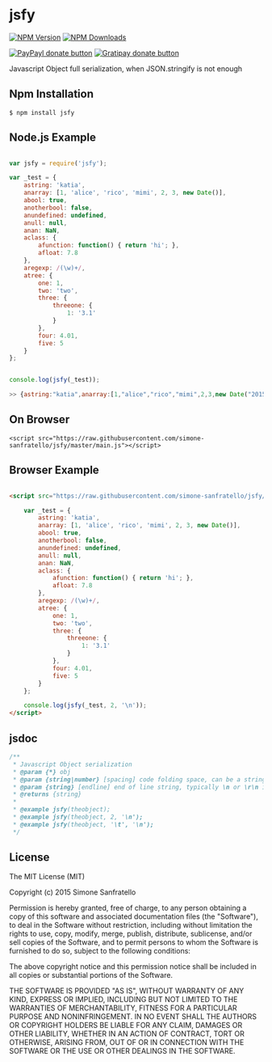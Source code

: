 # jsfy

[![NPM Version](http://img.shields.io/npm/v/jsfy.svg?style=flat)](https://www.npmjs.org/package/jsfy)
[![NPM Downloads](https://img.shields.io/npm/dm/jsfy.svg?style=flat)](https://www.npmjs.org/package/jsfy)

[![PayPayl donate button](https://img.shields.io/badge/paypal-donate-yellow.svg)](https://www.paypal.com/cgi-bin/webscr?cmd=_s-xclick&hosted_button_id=D68ATHPLKXT9G "Donate using Paypal")
[![Gratipay donate button](https://img.shields.io/gratipay/jsfy.svg?style=flat)](https://www.gratipay.com/simone-sanfratello/ "Donate using Gratipay")

Javascript Object full serialization, when JSON.stringify is not enough

## Npm Installation

    $ npm install jsfy

## Node.js Example

```js

var jsfy = require('jsfy');

var _test = {
    astring: 'katia',
    anarray: [1, 'alice', 'rico', 'mimi', 2, 3, new Date()],
    abool: true,
    anotherbool: false,
    anundefined: undefined,
    anull: null,
    anan: NaN,
    aclass: {
        afunction: function() { return 'hi'; },
        afloat: 7.8
    },
    aregexp: /(\w)+/,
    atree: {
        one: 1,
        two: 'two',
        three: {
            threeone: {
                1: '3.1'
            }
        },
        four: 4.01,
        five: 5
    }
};


console.log(jsfy(_test));

>> {astring:"katia",anarray:[1,"alice","rico","mimi",2,3,new Date("2015-02-07T00:01:52.247Z")],abool:true,anotherbool:false,anundefined:undefined,anull:null,anan:NaN,aclass:{afunction:function () { return 'hi'; },afloat:7.8},aregexp:/(\w)+/,atree:{one:1,two:"two",three:{threeone:{1:"3.1"}},four:4.01,five:5}}

```

## On Browser

    <script src="https://raw.githubusercontent.com/simone-sanfratello/jsfy/master/main.js"></script>

## Browser Example

```html

<script src="https://raw.githubusercontent.com/simone-sanfratello/jsfy/master/main.js">

    var _test = {
        astring: 'katia',
        anarray: [1, 'alice', 'rico', 'mimi', 2, 3, new Date()],
        abool: true,
        anotherbool: false,
        anundefined: undefined,
        anull: null,
        anan: NaN,
        aclass: {
            afunction: function() { return 'hi'; },
            afloat: 7.8
        },
        aregexp: /(\w)+/,
        atree: {
            one: 1,
            two: 'two',
            three: {
                threeone: {
                    1: '3.1'
                }
            },
            four: 4.01,
            five: 5
        }
    };

    console.log(jsfy(_test, 2, '\n'));
</script>
```

## jsdoc

```js
/**
 * Javascript Object serialization 
 * @param {*} obj 
 * @param {string|number} [spacing] code folding space, can be a string or a number for spaces; tupically use 2, 4 or \t with endline \n
 * @param {string} [endline] end of line string, typically \n or \r\n in windows os
 * @returns {string}
 * 
 * @example jsfy(theobject); 
 * @example jsfy(theobject, 2, '\n'); 
 * @example jsfy(theobject, '\t', '\n');
 */
```

## License

The MIT License (MIT)

Copyright (c) 2015 Simone Sanfratello

Permission is hereby granted, free of charge, to any person obtaining a copy
of this software and associated documentation files (the "Software"), to deal
in the Software without restriction, including without limitation the rights
to use, copy, modify, merge, publish, distribute, sublicense, and/or sell
copies of the Software, and to permit persons to whom the Software is
furnished to do so, subject to the following conditions:

The above copyright notice and this permission notice shall be included in all
copies or substantial portions of the Software.

THE SOFTWARE IS PROVIDED "AS IS", WITHOUT WARRANTY OF ANY KIND, EXPRESS OR
IMPLIED, INCLUDING BUT NOT LIMITED TO THE WARRANTIES OF MERCHANTABILITY,
FITNESS FOR A PARTICULAR PURPOSE AND NONINFRINGEMENT. IN NO EVENT SHALL THE
AUTHORS OR COPYRIGHT HOLDERS BE LIABLE FOR ANY CLAIM, DAMAGES OR OTHER
LIABILITY, WHETHER IN AN ACTION OF CONTRACT, TORT OR OTHERWISE, ARISING FROM,
OUT OF OR IN CONNECTION WITH THE SOFTWARE OR THE USE OR OTHER DEALINGS IN THE
SOFTWARE.

